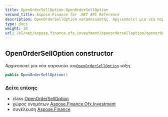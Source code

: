```yaml
---
title: OpenOrderSellOption.OpenOrderSellOption
second_title: Aspose.Finance for .NET API Reference
description: OpenOrderSellOption κατασκευαστής. Αρχικοποιεί μια νέα παρουσία τουOpenOrderSellOption τάξη.
type: docs
weight: 10
url: /el/net/aspose.finance.ofx.investment/openorderselloption/openorderselloption/
---
```

## OpenOrderSellOption constructor

Αρχικοποιεί μια νέα παρουσία του[`OpenOrderSellOption`](../) τάξη.

```csharp
public OpenOrderSellOption()
```

### Δείτε επίσης

* class [OpenOrderSellOption](../)
* χώρος ονομάτων [Aspose.Finance.Ofx.Investment](../../openorderselloption/)
* συνέλευση [Aspose.Finance](../../../)


